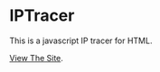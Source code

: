 # IPTracer
This is a javascript IP tracer for HTML.

[View The Site](https://htmlexecute.netlify.app/).
